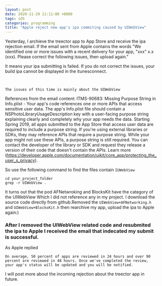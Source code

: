 ```yaml
---
layout: post
date: 2020-11-29 11:11:00 +0800
tags: iOS
categories: programming
title: "Apple reject new app's ipa commiting caused by UIWebView"
---
```


Yesterday, I archieve the treector app to App Store and receive the ipa rejection email.
If the email sent from Apple contains the words "We identified one or more issues with a recent delivery for your app, "xxx" x.x (xxx). Please correct the following issues, then upload again."

It means your ipa submitting is failed. If you do not correct the issues, your build ipa cannot be displayed in the itunesconnect.


<br>

`The issues of this time is mainly about the UIWebView`

References from the email content:
ITMS-90683: Missing Purpose String in Info.plist - Your app's code references one or more APIs that access sensitive user data. The app's Info.plist file should contain a NSPhotoLibraryUsageDescription key with a user-facing purpose string explaining clearly and completely why your app needs the data. Starting Spring 2019, all apps submitted to the App Store that access user data are required to include a purpose string. If you're using external libraries or SDKs, they may reference APIs that require a purpose string. While your app might not use these APIs, a purpose string is still required. You can contact the developer of the library or SDK and request they release a version of their code that doesn't contain the APIs. Learn more (https://developer.apple.com/documentation/uikit/core_app/protecting_the_user_s_privacy).


So use the following command to find the files contain `IUWebView` 
```
cd your_project_folder
grep -r UIWebView .
```

It turns out that the pod AFNetwroking and BlocksKit have the category of the UIWebView Which I did not reference any in my project.
I download the source code directly from github.Removed the `UIWebView+AFNetworking.h` and `UIWebView+BlocksKit.h` then rearchive my app, upload the ipa to Apple again:)

### After I removed the UIWebView related code and resubmited the ipa to Apple I received the email that indecated my submit is successful.

As Apple replied

```
On average, 50 percent of apps are reviewed in 24 hours and over 90 percent are reviewed in 48 hours. Once we've completed the review, your app's status will be updated and you will be notified.
```


I will post more about the incoming rejection about the treector app in future.